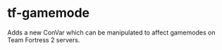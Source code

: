 # tf-gamemode
 Adds a new ConVar which can be manipulated to affect gamemodes on Team Fortress 2 servers.
